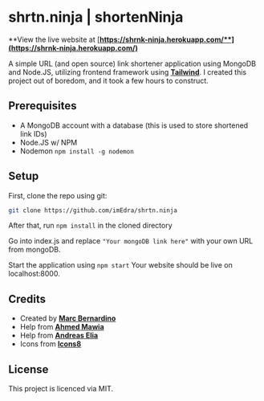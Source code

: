 

# shrtn.ninja | shortenNinja
**View the live website at [**https://shrnk-ninja.herokuapp.com/**](https://shrnk-ninja.herokuapp.com/)**

A simple URL (and open source) link shortener application using MongoDB and Node.JS, utilizing frontend framework using [**Tailwind**](https://tailwindcss.com/). I created this project out of boredom, and it took a few hours to construct.

## Prerequisites
- A MongoDB account with a database (this is used to store shortened link IDs)
- Node.JS w/ NPM
- Nodemon ```npm install -g nodemon```

## Setup

First, clone the repo using git:

```bash
git clone https://github.com/imEdra/shrtn.ninja
```

After that, run ```npm install``` in the cloned directory

Go into index.js and replace ```"Your mongoDB link here"``` with your own URL from mongoDB.

Start the application using ```npm start```
Your website should be live on localhost:8000.

## Credits
- Created by [**Marc Bernardino**](https://github.com/imEdra)
- Help from [**Ahmed Mawia**](https://medium.com/@maw1a)
- Help from [**Andreas Elia**](https://codepen.io/andreaselia)
- Icons from [**Icons8**](https://Icons8.com)

## License
This project is licenced via MIT.
